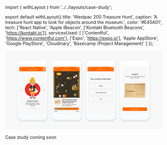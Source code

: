 import { withLayout } from '../../layouts/case-study';

export default withLayout({
  title: 'Westpac 200 Treasure Hunt',
  caption: 'A treasure hunt app to look for objects around the museum.',
  color: '#E45A01',
  tech: ['React Native', 'Apple iBeacon', ['Kontakt Bluetooth Beacons', 'https://kontakt.io']],
  servicesUsed: [
    ['Contentful', 'https://www.contentful.com'],
    ['Expo', 'https://expo.io'],
    'Apple AppStore',
    'Google PlayStore',
    'Cloudinary',
    'Basecamp (Project Management)'
  ]
});

<img width="600" className="img-fluid mb-5" src="/static/images/screen-treasurehunt.png" />

Case study coming soon
